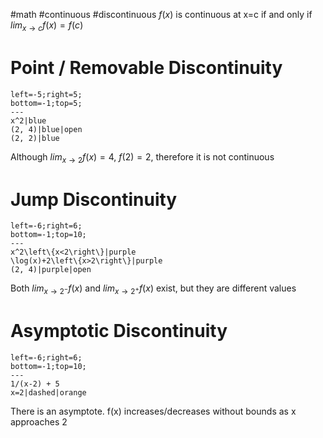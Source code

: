 #math #continuous #discontinuous
$f(x)\mbox{ is continuous at x=c if and only if } lim_{x\rightarrow c}f(x)=f(c)$
# Point / Removable Discontinuity
```desmos-graph
left=-5;right=5;
bottom=-1;top=5;
---
x^2|blue
(2, 4)|blue|open
(2, 2)|blue
```
Although $lim_{x\rightarrow 2}f(x)=4 \mbox{, } f(2) = 2$, therefore it is not continuous
# Jump Discontinuity
```desmos-graph
left=-6;right=6;
bottom=-1;top=10;
---
x^2\left\{x<2\right\}|purple
\log(x)+2\left\{x>2\right\}|purple
(2, 4)|purple|open
```
Both $lim_{x\rightarrow 2^-}f(x)$ and $lim_{x\rightarrow 2^+}f(x)$ exist, but they are different values
# Asymptotic Discontinuity
```desmos-graph
left=-6;right=6;
bottom=-1;top=10;
---
1/(x-2) + 5
x=2|dashed|orange
```
There is an asymptote. f(x) increases/decreases without bounds as x approaches 2